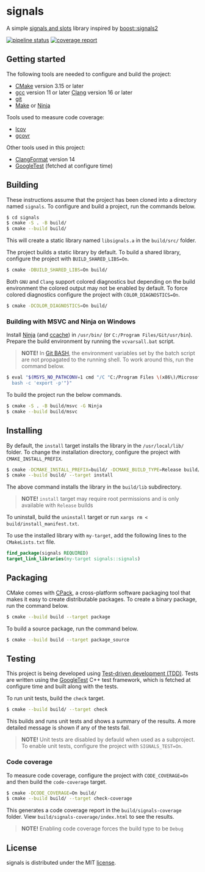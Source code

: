# signals

A simple [signals and slots](https://en.wikipedia.org/wiki/Signals_and_slots) library
inspired by [boost::signals2](https://www.boost.org/doc/libs/release/libs/signals2/)

[![pipeline status](https://gitlab.com/antenous/signals/badges/master/pipeline.svg)](https://gitlab.com/antenous/signals/-/commits/master)
[![coverage report](https://gitlab.com/antenous/signals/badges/master/coverage.svg)](https://gitlab.com/antenous/signals/-/commits/master)

## Getting started

The following tools are needed to configure and build the project:
* [CMake](https://cmake.org/) version 3.15 or later
* [gcc](https://gcc.gnu.org/) version 11 or later
  [Clang](https://clang.llvm.org/) version 16 or later
* [git](https://git-scm.com/)
* [Make](https://www.gnu.org/software/make/) or
  [Ninja](https://ninja-build.org/)

Tools used to measure code coverage:
* [lcov](http://ltp.sourceforge.net/coverage/lcov.php)
* [gcovr](https://gcovr.com)

Other tools used in this project:
* [ClangFormat](https://clang.llvm.org/docs/ClangFormat.html) version 14
* [GoogleTest](https://github.com/google/googletest) (fetched at configure time)

## Building

These instructions assume that the project has been cloned into a directory
named `signals`. To configure and build a project, run the commands below. 

```sh
$ cd signals
$ cmake -S . -B build/
$ cmake --build build/
```

This will create a static library named `libsignals.a` in the `build/src/` folder.

The project builds a static library by default. To build a shared library,
configure the project with `BUILD_SHARED_LIBS=On`.

```sh
$ cmake -DBUILD_SHARED_LIBS=On build/
```

Both `GNU` and `Clang` support colored diagnostics but depending on the build
environment the colored output may not be enabled by default. To force colored
diagnostics configure the project with `COLOR_DIAGNOSTICS=On`.

```sh
$ cmake -DCOLOR_DIAGNOSTICS=On build/
```

### Building with MSVC and Ninja on Windows

Install [Ninja](https://ninja-build.org/) (and [ccache](https://ccache.dev/)) in
`/usr/bin/` (or `C:/Program Files/Git/usr/bin`). Prepare the build environment
by running the `vcvarsall.bat` script.

> **NOTE!** In [Git BASH](https://gitforwindows.org/), the environment variables
set by the batch script are not propagated to the running shell. To work around
this, run the command below.

```sh
$ eval "$(MSYS_NO_PATHCONV=1 cmd "/C "C:/Program Files \(x86\)/Microsoft Visual Studio/2019/Community/VC/Auxiliary/Build/vcvarsall.bat" amd64 > nul && \
  bash -c 'export -p'")"
```

To build the project run the below commands.

```sh
$ cmake -S . -B build/msvc -G Ninja
$ cmake --build build/msvc
```

## Installing

By default, the `install` target installs the library in the `/usr/local/lib/` folder.
To change the installation directory, configure the project with `CMAKE_INSTALL_PREFIX`.

```sh
$ cmake -DCMAKE_INSTALL_PREFIX=build/ -DCMAKE_BUILD_TYPE=Release build/
$ cmake --build build/ --target install
```

The above command installs the library in the `build/lib` subdirectory.

> **NOTE!** `install` target may require root permissions and is only available
with `Release` builds

To uninstall, build the `uninstall` target or run
`xargs rm < build/install_manifest.txt`.

To use the installed library with `my-target`, add the following lines to the
`CMakeLists.txt` file.

```cmake
find_package(signals REQUIRED)
target_link_libraries(my-target signals::signals)
```

## Packaging

CMake comes with [CPack](https://cmake.org/cmake/help/latest/module/CPack.html),
a cross-platform software packaging tool that makes it easy to create distributable
packages. To create a binary package, run the command below.

```sh
$ cmake --build build --target package
```

To build a source package, run the command below.

```sh
$ cmake --build build --target package_source
```

## Testing

This project is being developed using [Test-driven development (TDD)](https://en.wikipedia.org/wiki/Test-driven_development).
Tests are written using the [GoogleTest](https://github.com/google/googletest)
C++ test framework, which is fetched at configure time and built along with the tests.

To run unit tests, build the `check` target.

```sh
$ cmake --build build/ --target check
```

This builds and runs unit tests and shows a summary of the results.
A more detailed message is shown if any of the tests fail.

> **NOTE!** Unit tests are disabled by defauld when used as a subproject.
To enable unit tests, configure the project with `SIGNALS_TEST=On`.

### Code coverage

To measure code coverage, configure the project with
`CODE_COVERAGE=On` and then build the `code-coverage` target.

```sh
$ cmake -DCODE_COVERAGE=On build/
$ cmake --build build/ --target check-coverage
```

This generates a code coverage report in the `build/signals-coverage`
folder. View `build/signals-coverage/index.html` to see the results.

> **NOTE!** Enabling code coverage forces the build type to be `Debug`

## License

signals is distributed under the MIT
[license](https://gitlab.com/antenous/signals/-/blob/master/LICENSE).
